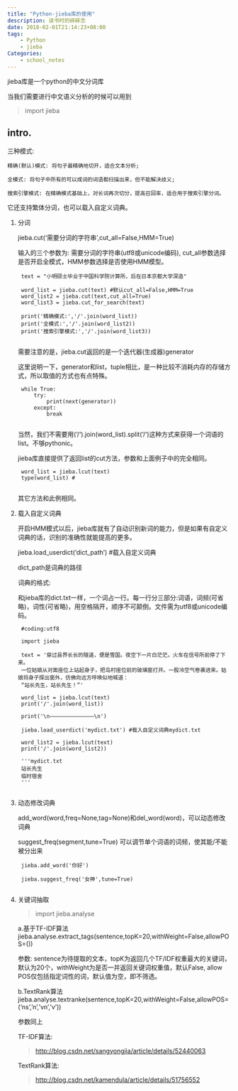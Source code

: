 ```yaml
---
title: "Python-jieba库的使用"
description: 读书时的碎碎念
date: 2018-02-01T21:14:23+08:00
tags:
    - Python
    - jieba
Categories:
    - school_notes
---
```


jieba库是一个python的中文分词库

当我们需要进行中文语义分析的时候可以用到

> import jieba

## intro.

三种模式:

```
精确(默认)模式: 将句子最精确地切开，适合文本分析;

全模式: 将句子中所有的可以成词的词语都扫描出来，但不能解决歧义;

搜索引擎模式: 在精确模式基础上，对长词再次切分，提高召回率，适合用于搜索引擎分词。
```

它还支持繁体分词，也可以载入自定义词典。

1. 分词

   jieba.cut(‘需要分词的字符串’,cut_all=False,HMM=True)

   输入的三个参数为: 需要分词的字符串(utf8或unicode编码), cut_all参数选择是否开启全模式，HMM参数选择是否使用HMM模型。

   ```
    text = "小明硕士毕业于中国科学院计算所，后在日本京都大学深造"
   
    word_list = jieba.cut(text) #默认cut_all=False,HMM=True
    word_list2 = jieba.cut(text,cut_all=True)
    word_list3 = jieba.cut_for_search(text)
   
    print('精确模式:','/'.join(word_list))
    print('全模式:','/'.join(word_list2))
    print('搜索引擎模式:','/'.join(word_list3))
    
   ```

   需要注意的是，jieba.cut返回的是一个迭代器(生成器)generator

   这里说明一下，generator和list，tuple相比，是一种比较不消耗内存的存储方式，所以取值的方式也有点特殊。

   ```
    while True:
        try:
            print(next(generator))
        except:
            break
    
   ```

   当然，我们不需要用(‘/‘).join(word_list).split(‘/‘)这种方式来获得一个词语的list。不够pythonic。

   jieba库直接提供了返回list的cut方法，参数和上面例子中的完全相同。

   ```
    word_list = jieba.lcut(text)
    type(word_list) #
    
   ```

   其它方法和此例相同。

   

2. 载入自定义词典

   开启HMM模式以后，jieba库就有了自动识别新词的能力，但是如果有自定义词典的话，识别的准确性就能提高的更多。

   jieba.load_userdict(‘dict_path’) #载入自定义词典

   dict_path是词典的路径

   词典的格式:

   和jieba库的dict.txt一样，一个词占一行。每一行分三部分:词语，词频(可省略)，词性(可省略)，用空格隔开，顺序不可颠倒。文件需为utf8或unicode编码。

   ```
    #coding:utf8
   
    import jieba
   
    text = '穿过县界长长的隧道，便是雪国。夜空下一片白茫茫。火车在信号所前停了下来。
    一位姑娘从对面座位上站起身子，把岛村座位前的玻璃窗打开。一股冷空气卷袭进来。姑娘将身子探出窗外，仿佛向远方呼唤似地喊道：
    “站长先生，站长先生！”'
   
    word_list = jieba.lcut(text)
    print('/'.join(word_list))
   
    print('\n——————————————\n')
   
    jieba.load_userdict('mydict.txt') #载入自定义词典mydict.txt
   
    word_list2 = jieba.lcut(text)
    print('/'.join(word_list2))
   
    '''mydict.txt
    站长先生
    临时宿舍
    '''
    
   ```

3. 动态修改词典

   add_word(word,freq=None,tag=None)和del_word(word)，可以动态修改词典

   suggest_freq(segment,tune=True) 可以调节单个词语的词频，使其能/不能被分出来

   ```
    jieba.add_word('你好')
   
    jieba.suggest_freq('女神',tune=True)
    
   ```

4. 关键词抽取

   > import jieba.analyse

   a.基于TF-IDF算法
   jieba.analyse.extract_tags(sentence,topK=20,withWeight=False,allowPOS=())

   参数:
   sentence为待提取的文本，topK为返回几个TF/IDF权重最大的关键词，默认为20个，withWeight为是否一并返回关键词权重值，默认False, allow POS仅包括指定词性的词，默认值为空，即不筛选。

   b.TextRank算法
   jieba.analyse.textranke(sentence,topK=20,withWeight=False,allowPOS=(‘ns’,’n’,’vn’,’v’))

   参数同上

   TF-IDF算法:

   > http://blog.csdn.net/sangyongjia/article/details/52440063

   TextRank算法:

   > http://blog.csdn.net/kamendula/article/details/51756552
